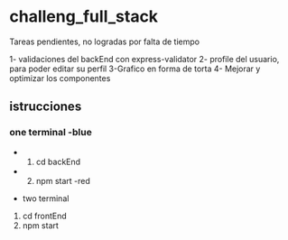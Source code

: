 # challeng_full_stack
Tareas pendientes, no logradas por falta de tiempo

1- validaciones del backEnd con express-validator
2- profile del usuario, para poder editar su perfil
3-Grafico en forma de torta 
4- Mejorar y optimizar los componentes 

## istrucciones

### one terminal -blue

* 1. cd backEnd
* 2. npm start -red

- two terminal

1. cd frontEnd
2. npm start
